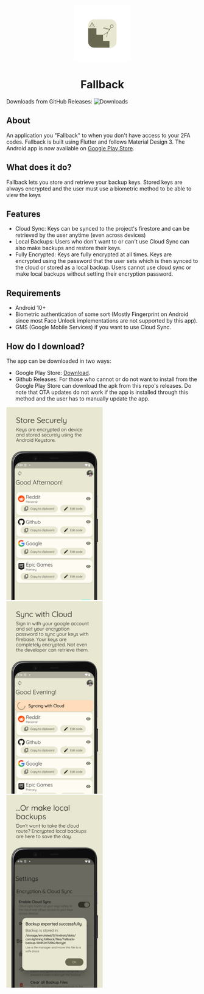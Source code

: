 <div align="center">
    <img src="readme_assets/fallback_squircle_logo.png" alt="logo" width="150" height="150"/>
    <h1>Fallback</h1>
</div>

Downloads from GitHub Releases: ![Downloads](https://img.shields.io/github/downloads/lightningbolt047/Fallback/total)

<div>
    <h2>About</h2>
    <p>An application you "Fallback" to when you don't have access to your 2FA codes. Fallback is built using Flutter and follows Material Design 3. The Android app is now available on <a href="https://play.google.com/store/apps/details?id=com.lightning.fallback">Google Play Store</a>.</p>
</div>

<div>
    <h2>What does it do?</h2>
    <p>Fallback lets you store and retrieve your backup keys. Stored keys are always encrypted and the user must use a biometric method to be able to view the keys</p>
</div>

<div>
    <h2>Features</h2>
    <ul>
        <li>Cloud Sync: Keys can be synced to the project's firestore and can be retrieved by the user anytime (even across devices)</li>
        <li>Local Backups: Users who don't want to or can't use Cloud Sync can also make backups and restore their keys.</li>
        <li>Fully Encrypted: Keys are fully encrypted at all times. Keys are encrypted using the password that the user sets which is then synced to the cloud or stored as a local backup. Users cannot use cloud sync or make local backups without setting their encryption password.</li>
    </ul>
</div>

<div>
    <h2>Requirements</h2>
    <ul>
        <li>
            Android 10+
        </li>
        <li>
            Biometric authentication of some sort (Mostly Fingerprint on Android since most Face Unlock implementations are not supported by this app). 
        </li>
        <li>
            GMS (Google Mobile Services) if you want to use Cloud Sync.
        </li>
    </ul>
</div>

<div>
    <h2>How do I download?</h2>
    <p>The app can be downloaded in two ways:</p>
    <ul>
        <li>Google Play Store: <a href="https://play.google.com/store/apps/details?id=com.lightning.fallback">Download</a>.</li>
        <li>Github Releases: For those who cannot or do not want to install from the Google Play Store can download the apk from this repo's releases. Do note that OTA updates do not work if the app is installed through this method and the user has to manually update the app.</li>
    </ul>
</div>

<div>
    <img src="readme_assets/store_securely.png" alt="store_securely" width="253.333" height="506.666"/>
    <img src="readme_assets/cloud_sync.png" alt="store_securely" width="253.333" height="506.666"/>
    <img src="readme_assets/local_backups.png" alt="store_securely" width="253.333" height="506.666"/>
</div>

